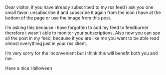 Dear visitor, if you have already subscribed to my rss feed i ask you one small favor: unsubscribe it and subscribe it again from the icon i have at the bottom of the page or use the image from this post.

I’m asking this because i have forgotten to add my feed to feedburner therefore i wasn’t able to monitor your subscriptions. Also now you can see all the post in my feed, because if you are like me you want to be able read almost everything just in your rss client.

I’m very sorry for the inconvenient but i think this will benefit both you and me.

Have a nice Halloween